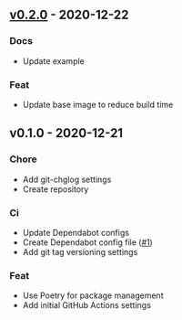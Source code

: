 <a name="v0.2.0"></a>
## [v0.2.0] - 2020-12-22
### Docs
- Update example

### Feat
- Update base image to reduce build time

<a name="v0.1.0"></a>
## v0.1.0 - 2020-12-21
### Chore
- Add git-chglog settings
- Create repository

### Ci
- Update Dependabot configs
- Create Dependabot config file ([#1](https://github.com/Tiryoh/actions-mkdocs/issues/1))
- Add git tag versioning settings

### Feat
- Use Poetry for package management
- Add initial GitHub Actions settings

[v0.2.0]: https://github.com/Tiryoh/actions-mkdocs/compare/v0.1.0...v0.2.0
